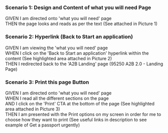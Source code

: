 ### Scenario 1: Design and Content of what you will need Page  

GIVEN I am directed onto 'what you will need' page  
THEN the page looks and reads as per the text (See attached in Picture 1)

### Scenario 2: Hyperlink (Back to Start an application)

GIVEN I am viewing the 'what you will need' page  
WHEN I click on the 'Back to Start an application' hyperlink within the content (See highlighted area attached in Picture 2)     
THEN I redirected back to the 'A2B Landing' page (95250 A2B 2.0 - Landing Page)

### Scenario 3: Print this page Button

GIVEN I am directed onto 'what you will need' page  
WHEN I read all the different sections on the page  
AND I click on the 'Print' CTA at the bottom of the page (See highlighted area attached in Picture 3)  
THEN I am presented with the Print options on my screen in order for me to choose how they want to print (See useful links in description to see example of Get a passport urgently)
